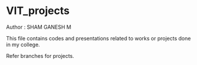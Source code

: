 # VIT_projects

Author : SHAM GANESH M

This file contains codes and presentations related to works or projects done in my college.

Refer branches for projects.
